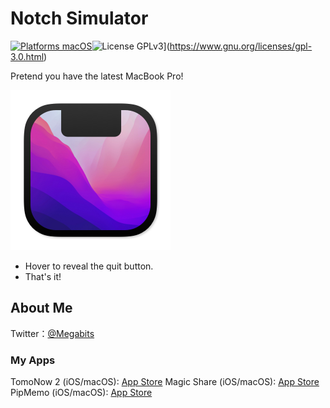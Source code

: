# Notch Simulator

[![Platforms macOS](https://img.shields.io/badge/Platforms-macOS-purple.svg?style=flat)](http://www.apple.com/macos/)![License GPLv3](https://img.shields.io/badge/License-GPLv3-blue.svg?style=flat)](https://www.gnu.org/licenses/gpl-3.0.html)

Pretend you have the latest MacBook Pro!

![Icon](Icon.png)

- Hover to reveal the quit button.
- That's it!

## About Me

Twitter：[@Megabits](https://twitter.com/Megabits_mzq)

### My Apps

TomoNow 2 (iOS/macOS): [App Store](https://apps.apple.com/us/app/id1505296579)
Magic Share (iOS/macOS): [App Store](https://apps.apple.com/us/app/id1438149621)
PipMemo (iOS/macOS): [App Store](https://apps.apple.com/us/app/pipmemo/id1529735620)
